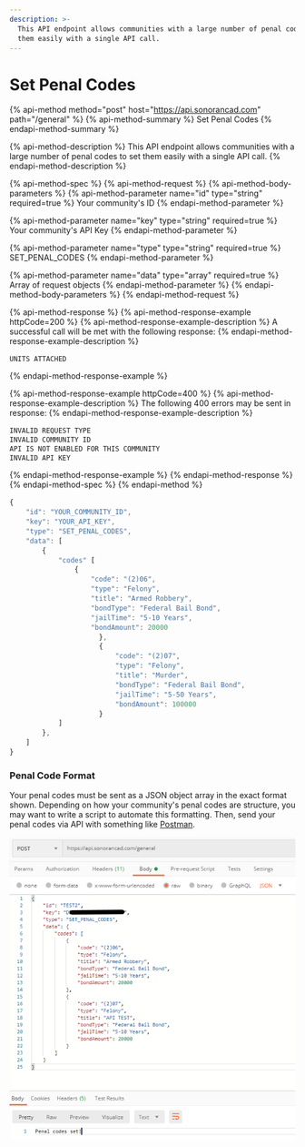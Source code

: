 ```yaml
---
description: >-
  This API endpoint allows communities with a large number of penal codes to set
  them easily with a single API call.
---
```


# Set Penal Codes

{% api-method method="post" host="https://api.sonorancad.com" path="/general" %}
{% api-method-summary %}
Set Penal Codes
{% endapi-method-summary %}

{% api-method-description %}
This API endpoint allows communities with a large number of penal codes to set them easily with a single API call.
{% endapi-method-description %}

{% api-method-spec %}
{% api-method-request %}
{% api-method-body-parameters %}
{% api-method-parameter name="id" type="string" required=true %}
Your community's ID
{% endapi-method-parameter %}

{% api-method-parameter name="key" type="string" required=true %}
Your community's API Key
{% endapi-method-parameter %}

{% api-method-parameter name="type" type="string" required=true %}
SET\_PENAL\_CODES
{% endapi-method-parameter %}

{% api-method-parameter name="data" type="array" required=true %}
Array of request objects
{% endapi-method-parameter %}
{% endapi-method-body-parameters %}
{% endapi-method-request %}

{% api-method-response %}
{% api-method-response-example httpCode=200 %}
{% api-method-response-example-description %}
A successful call will be met with the following response:
{% endapi-method-response-example-description %}

```
UNITS ATTACHED
```
{% endapi-method-response-example %}

{% api-method-response-example httpCode=400 %}
{% api-method-response-example-description %}
The following 400 errors may be sent in response:
{% endapi-method-response-example-description %}

```http
INVALID REQUEST TYPE
INVALID COMMUNITY ID
API IS NOT ENABLED FOR THIS COMMUNITY
INVALID API KEY
```
{% endapi-method-response-example %}
{% endapi-method-response %}
{% endapi-method-spec %}
{% endapi-method %}

```javascript
{
    "id": "YOUR_COMMUNITY_ID",
    "key": "YOUR_API_KEY",
    "type": "SET_PENAL_CODES",
    "data": [
        {
            "codes" [
                {
                    "code": "(2)06",
                    "type": "Felony",
                    "title": "Armed Robbery",
                    "bondType": "Federal Bail Bond",
                    "jailTime": "5-10 Years",
                    "bondAmount": 20000
			          },
			          {
			              "code": "(2)07",
    			          "type": "Felony",
    			          "title": "Murder",
    			          "bondType": "Federal Bail Bond",
    			          "jailTime": "5-50 Years",
    			          "bondAmount": 100000
			          }
            ]
        },
    ]
}
```

### Penal Code Format

Your penal codes must be sent as a JSON object array in the exact format shown. Depending on how your community's penal codes are structure, you may want to write a script to automate this formatting. Then, send your penal codes via API with something like [Postman](https://www.postman.com/).

![Penal Codes set via API](../../../.gitbook/assets/image%20%2859%29.png)

